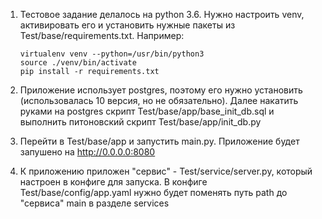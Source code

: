 
1) Тестовое задание делалось на python 3.6. Нужно настроить venv, активировать его и установить нужные пакеты из Test/base/requirements.txt. Например:
    ```
    virtualenv venv --python=/usr/bin/python3
    source ./venv/bin/activate
    pip install -r requirements.txt
    ```

2) Приложение использует postgres, поэтому его нужно установить (использовалась 10 версия, но не обязательно). Далее накатить руками на postgres скрипт Test/base/app/base_init_db.sql и выполнить питоновский скрипт Test/base/app/init_db.py
3) Перейти в Test/base/app и запустить main.py. Приложение будет запушено на http://0.0.0.0:8080
4) К приложению приложен  "сервис" - Test/service/server.py, который настроен в конфиге для запуска. В конфиге Test/base/config/app.yaml нужно будет поменять путь path до "сервиса"  main в разделе services